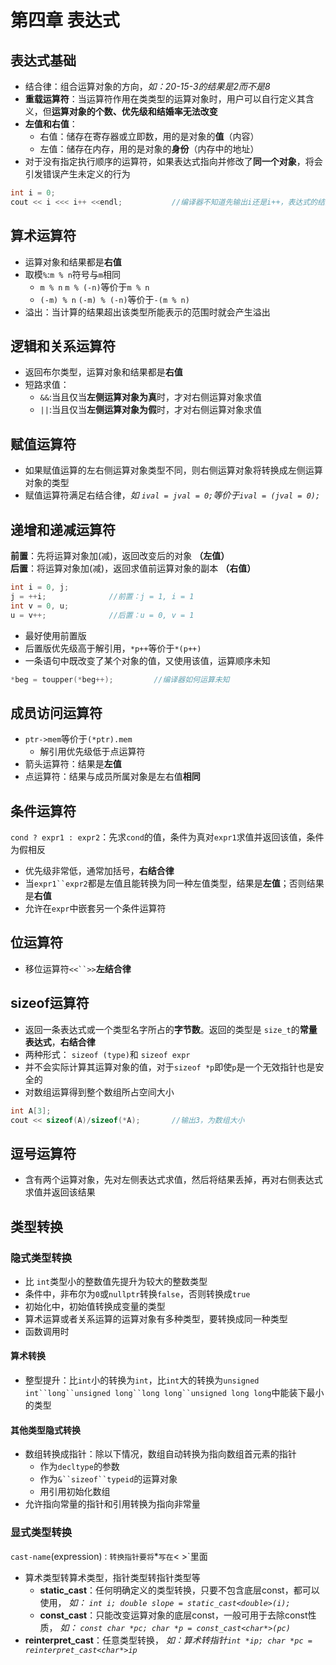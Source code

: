 # 第四章 表达式

## 表达式基础
- 结合律：组合运算对象的方向，*如：20-15-3的结果是2而不是8*   
- **重载运算符**：当运算符作用在类类型的运算对象时，用户可以自行定义其含义，但**运算对象的个数、优先级和结婚率无法改变**
- **左值和右值**：
    - 右值：储存在寄存器或立即数，用的是对象的**值**（内容）
    - 左值：储存在内存，用的是对象的**身份**（内存中的地址）
- 对于没有指定执行顺序的运算符，如果表达式指向并修改了**同一个对象**，将会引发错误产生未定义的行为  
```cpp
int i = 0;
cout << i <<< i++ <<endl;           //编译器不知道先输出i还是i++，表达式的结果是未知的
```

## 算术运算符

- 运算对象和结果都是**右值**  
- 取模`%`:`m % n`符号与`m`相同
  - `m % n` `m % (-n)`等价于`m % n`
  - `(-m) % n` `(-m) % (-n)`等价于`-(m % n)`  
- 溢出：当计算的结果超出该类型所能表示的范围时就会产生溢出
  
 ## 逻辑和关系运算符
 
 - 返回布尔类型，运算对象和结果都是**右值**    
 - 短路求值：  
   - `&&`:当且仅当**左侧运算对象为真**时，才对右侧运算对象求值  
   - `||`:当且仅当**左侧运算对象为假**时，才对右侧运算对象求值
  
## 赋值运算符

- 如果赋值运算的左右侧运算对象类型不同，则右侧运算对象将转换成左侧运算对象的类型
- 赋值运算符满足右结合律，*如 `ival = jval = 0;`等价于`ival = (jval = 0);`*   

## 递增和递减运算符  
**前置**：先将运算对象加(减)，返回改变后的对象 **（左值）**   
**后置**：将运算对象加(减)，返回求值前运算对象的副本  **（右值）**
```cpp
int i = 0, j;
j = ++i;              //前置：j = 1, i = 1            
int v = 0, u;
u = v++;              //后置：u = 0, v = 1
```
- 最好使用前置版
- 后置版优先级高于解引用，`*p++`等价于`*(p++)`  
- 一条语句中既改变了某个对象的值，又使用该值，运算顺序未知
```cpp
*beg = toupper(*beg++);         //编译器如何运算未知
```

## 成员访问运算符
- `ptr->mem`等价于`(*ptr).mem`
  - 解引用优先级低于点运算符
- 箭头运算符：结果是**左值**
- 点运算符：结果与成员所属对象是左右值**相同**

## 条件运算符
`cond ? expr1 : expr2`：先求`cond`的值，条件为真对`expr1`求值并返回该值，条件为假相反   
- 优先级非常低，通常加括号，**右结合律**
- 当`expr1``expr2`都是左值且能转换为同一种左值类型，结果是**左值**；否则结果是**右值**  
- 允许在`expr`中嵌套另一个条件运算符

## 位运算符
- 移位运算符`<<``>>`**左结合律**

## sizeof运算符
- 返回一条表达式或一个类型名字所占的**字节数**。返回的类型是 `size_t`的**常量表达式**，**右结合律**
- 两种形式： `sizeof (type)`和 `sizeof expr`
- 并不会实际计算其运算对象的值，对于`sizeof *p`即使`p`是一个无效指针也是安全的
- 对数组运算得到整个数组所占空间大小
```cpp
int A[3];
cout << sizeof(A)/sizeof(*A);       //输出3，为数组大小
```
## 逗号运算符
- 含有两个运算对象，先对左侧表达式求值，然后将结果丢掉，再对右侧表达式求值并返回该结果

## 类型转换
### 隐式类型转换
- 比 `int`类型小的整数值先提升为较大的整数类型
- 条件中，非布尔为`0`或`nullptr`转换`false`，否则转换成`true`
- 初始化中，初始值转换成变量的类型
- 算术运算或者关系运算的运算对象有多种类型，要转换成同一种类型
- 函数调用时
#### 算术转换
- 整型提升：比`int`小的转换为`int`，比`int`大的转换为`unsigned int``long``unsigned long``long long``unsigned long long`中能装下最小的类型
#### 其他类型隐式转换
- 数组转换成指针：除以下情况，数组自动转换为指向数组首元素的指针
  - 作为`decltype`的参数
  - 作为`&``sizeof``typeid`的运算对象
  - 用引用初始化数组
- 允许指向常量的指针和引用转换为指向非常量
### 显式类型转换
`cast-name`<type>(expression)`：转换指针要将`*`写在`< >`里面
- 算术类型转算术类型，指针类型转指针类型等
  - **static_cast**：任何明确定义的类型转换，只要不包含底层const，都可以使用，   *如： `int i; double slope = static_cast<double>(i);`*
  - **const_cast**：只能改变运算对象的底层const，一般可用于去除const性质，   *如： `const char *pc; char *p = const_cast<char*>(pc)`*
- **reinterpret_cast**：任意类型转换，   *如：算术转指针`int *ip; char *pc = reinterpret_cast<char*>ip`*
